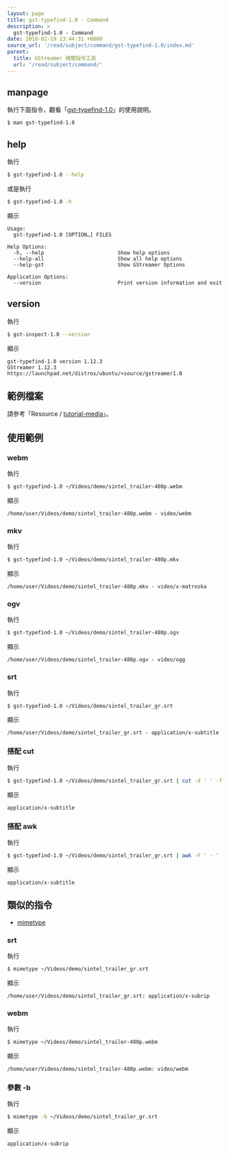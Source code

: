 ```yaml
---
layout: page
title: gst-typefind-1.0 - Command
description: >
  gst-typefind-1.0 - Command
date: 2018-02-19 13:44:31 +0800
source_url: '/read/subject/command/gst-typefind-1.0/index.md'
parent:
  title: GStreamer 相關指令工具
  url: '/read/subject/command/'
---
```



## manpage

執行下面指令，觀看「[gst-typefind-1.0](http://manpages.ubuntu.com/manpages/artful/en/man1/gst-typefind-1.0.1.html)」的使用說明。

``` sh
$ man gst-typefind-1.0
```

## help

執行

``` sh
$ gst-typefind-1.0 --help
```

或是執行

``` sh
$ gst-typefind-1.0 -h
```

顯示

```
Usage:
  gst-typefind-1.0 [OPTION…] FILES

Help Options:
  -h, --help                        Show help options
  --help-all                        Show all help options
  --help-gst                        Show GStreamer Options

Application Options:
  --version                         Print version information and exit

```

## version

執行

``` sh
$ gst-inspect-1.0 --version
```

顯示

```
gst-typefind-1.0 version 1.12.3
GStreamer 1.12.3
https://launchpad.net/distros/ubuntu/+source/gstreamer1.0
```


## 範例檔案

請參考「Resource / [tutorial-media](/book-framework-gstreamer/read/resource/tutorial-media/)」。


## 使用範例


### webm

執行

``` sh
$ gst-typefind-1.0 ~/Videos/demo/sintel_trailer-480p.webm
```

顯示

```
/home/user/Videos/demo/sintel_trailer-480p.webm - video/webm
```

### mkv

執行

``` sh
$ gst-typefind-1.0 ~/Videos/demo/sintel_trailer-480p.mkv
```

顯示

```
/home/user/Videos/demo/sintel_trailer-480p.mkv - video/x-matroska
```

### ogv

執行

``` sh
$ gst-typefind-1.0 ~/Videos/demo/sintel_trailer-480p.ogv
```

顯示

```
/home/user/Videos/demo/sintel_trailer-480p.ogv - video/ogg
```

### srt

執行

``` sh
$ gst-typefind-1.0 ~/Videos/demo/sintel_trailer_gr.srt
```

顯示

```
/home/user/Videos/demo/sintel_trailer_gr.srt - application/x-subtitle
```

### 搭配 cut

執行

``` sh
$ gst-typefind-1.0 ~/Videos/demo/sintel_trailer_gr.srt | cut -d ' ' -f 3
```

顯示

```
application/x-subtitle
```

### 搭配 awk

執行

``` sh
$ gst-typefind-1.0 ~/Videos/demo/sintel_trailer_gr.srt | awk -F ' - ' '{printf "%s\n", $2}'
```

顯示

```
application/x-subtitle
```

## 類似的指令

* [mimetype](http://manpages.ubuntu.com/manpages/artful/en/man1/mimetype.1p.html)

### srt

執行

``` sh
$ mimetype ~/Videos/demo/sintel_trailer_gr.srt
```

顯示

```
/home/user/Videos/demo/sintel_trailer_gr.srt: application/x-subrip
```

### webm

執行

``` sh
$ mimetype ~/Videos/demo/sintel_trailer-480p.webm
```

顯示

```
/home/user/Videos/demo/sintel_trailer-480p.webm: video/webm
```

### 參數 -b

執行

``` sh
$ mimetype -b ~/Videos/demo/sintel_trailer_gr.srt
```

顯示

```
application/x-subrip
```
